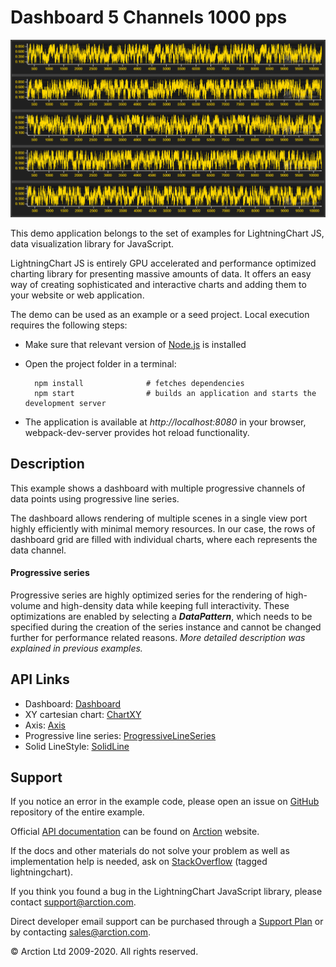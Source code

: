 # Dashboard 5 Channels 1000 pps

![Dashboard 5 Channels 1000 pps](dashboard5ch.png)

This demo application belongs to the set of examples for LightningChart JS, data visualization library for JavaScript.

LightningChart JS is entirely GPU accelerated and performance optimized charting library for presenting massive amounts of data. It offers an easy way of creating sophisticated and interactive charts and adding them to your website or web application.

The demo can be used as an example or a seed project. Local execution requires the following steps:

- Make sure that relevant version of [Node.js](https://nodejs.org/en/download/) is installed
- Open the project folder in a terminal:

        npm install              # fetches dependencies
        npm start                # builds an application and starts the development server

- The application is available at *http://localhost:8080* in your browser, webpack-dev-server provides hot reload functionality.


## Description

This example shows a dashboard with multiple progressive channels of data points using progressive line series.

The dashboard allows rendering of multiple scenes in a single view port highly efficiently with minimal memory resources. In our case, the rows of dashboard grid are filled with individual charts, where each represents the data channel.

#### Progressive series

Progressive series are highly optimized series for the rendering of high-volume and high-density data while keeping full interactivity.
These optimizations are enabled by selecting a ***DataPattern***, which needs to be specified during the creation of the series instance and cannot be changed further for performance related reasons. *More detailed description was explained in previous examples.*


## API Links

* Dashboard: [Dashboard]
* XY cartesian chart: [ChartXY]
* Axis: [Axis]
* Progressive line series: [ProgressiveLineSeries]
* Solid LineStyle: [SolidLine]


## Support

If you notice an error in the example code, please open an issue on [GitHub][0] repository of the entire example.

Official [API documentation][1] can be found on [Arction][2] website.

If the docs and other materials do not solve your problem as well as implementation help is needed, ask on [StackOverflow][3] (tagged lightningchart).

If you think you found a bug in the LightningChart JavaScript library, please contact support@arction.com.

Direct developer email support can be purchased through a [Support Plan][4] or by contacting sales@arction.com.

[0]: https://github.com/Arction/
[1]: https://www.arction.com/lightningchart-js-api-documentation/
[2]: https://www.arction.com
[3]: https://stackoverflow.com/questions/tagged/lightningchart
[4]: https://www.arction.com/support-services/

© Arction Ltd 2009-2020. All rights reserved.


[Dashboard]: https://www.arction.com/lightningchart-js-api-documentation/v1.2.0/classes/dashboard.html
[ChartXY]: https://www.arction.com/lightningchart-js-api-documentation/v1.2.0/classes/chartxy.html
[Axis]: https://www.arction.com/lightningchart-js-api-documentation/v1.2.0/classes/axis.html
[ProgressiveLineSeries]: https://www.arction.com/lightningchart-js-api-documentation/v1.2.0/classes/progressivelineseries.html
[SolidLine]: https://www.arction.com/lightningchart-js-api-documentation/v1.2.0/classes/solidline.html

